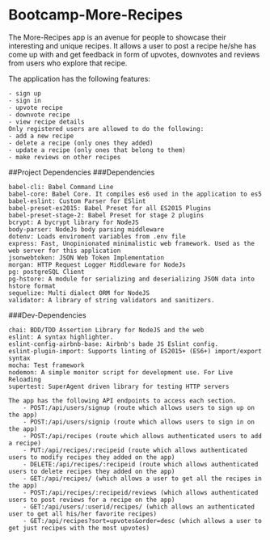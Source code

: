 # Bootcamp-More-Recipes

The More-Recipes app is an avenue for people to showcase their interesting and unique recipes.
It allows a user to post a recipe he/she has come up with and get feedback in form of upvotes, downvotes  and reviews from users who explore that recipe.

The application has the following features:
```
- sign up
- sign in
- upvote recipe
- downvote recipe
- view recipe details
Only registered users are allowed to do the following:
- add a new recipe
- delete a recipe (only ones they added)
- update a recipe (only ones that belong to them)
- make reviews on other recipes
```
##Project Dependencies
###Dependencies
```
babel-cli: Babel Command Line
babel-core: Babel Core. It compiles es6 used in the application to es5
babel-eslint: Custom Parser for ESlint
babel-preset-es2015: Babel Preset for all ES2015 Plugins
babel-preset-stage-2: Babel Preset for stage 2 plugins
bcrypt: A bycrypt library for NodeJS
body-parser: NodeJs body parsing middleware
dotenv: Loads enviroment variables from .env file
express: Fast, Unopinionated minimalistic web framework. Used as the web server for this application
jsonwebtoken: JSON Web Token Implementation
morgan: HTTP Request Logger Middleware for NodeJs
pg: postgreSQL Client
pg-hstore: A module for serializing and deserializing JSON data into hstore format
sequelize: Multi dialect ORM for NodeJS
validator: A library of string validators and sanitizers.
```
###Dev-Dependencies
```
chai: BDD/TDD Assertion Library for NodeJS and the web
eslint: A syntax highlighter.
eslint-config-airbnb-base: Airbnb's bade JS Eslint config.
eslint-plugin-import: Supports linting of ES2015+ (ES6+) import/export syntax
mocha: Test framework
nodemon: A simple monitor script for development use. For Live Reloading
supertest: SuperAgent driven library for testing HTTP servers
```

    The app has the following API endpoints to access each section.
        - POST:/api/users/signup (route which allows users to sign up on the app)
        - POST:/api/users/signip (route which allows users to sign in on the app)
        - POST:/api/recipes (route which allows authenticated users to add a recipe)
        - PUT:/api/recipes/:recipeid (route which allows authenticated users to modify recipes they added on the app)
        - DELETE:/api/recipes/:recipeid (route which allows authenticated users to delete recipes they added on the app)
        - GET:/api/recipes/ (which allows a user to get all the recipes in the app)
        - POST:/api/recipes/:recipeid/reviews (which allows authenticated users to post reviews for a recipe on the app)
        - GET:/api/users/:userid/recipes/ (which allows an authenticated user to get all his/her favorite recipes)
        - GET:/api/recipes?sort=upvotes&order=desc (which allows a user to get just recipes with the most upvotes)




